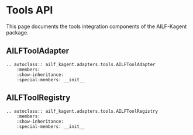# Tools API

This page documents the tools integration components of the AILF-Kagent package.

## AILFToolAdapter

```{eval-rst}
.. autoclass:: ailf_kagent.adapters.tools.AILFToolAdapter
    :members:
    :show-inheritance:
    :special-members: __init__
```

## AILFToolRegistry

```{eval-rst}
.. autoclass:: ailf_kagent.adapters.tools.AILFToolRegistry
    :members:
    :show-inheritance:
    :special-members: __init__
```
